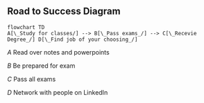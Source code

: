 ## Road to Success Diagram

```mermaid
flowchart TD
A[\_Study for classes/] --> B[\_Pass exams_/] --> C[\_Recevie Degree_/] D[\_Find job of your choosing_/]
```

*A* Read over notes and powerpoints

*B* Be prepared for exam

*C* Pass all exams

*D* Network with people on LinkedIn
 